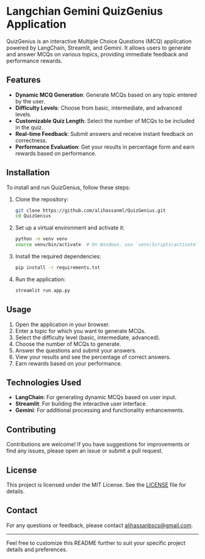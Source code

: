 # Langchian Gemini QuizGenius Application

QuizGenius is an interactive Multiple Choice Questions (MCQ) application powered by LangChain, Streamlit, and Gemini. It allows users to generate and answer MCQs on various topics, providing immediate feedback and performance rewards.

## Features

- **Dynamic MCQ Generation**: Generate MCQs based on any topic entered by the user.
- **Difficulty Levels**: Choose from basic, intermediate, and advanced levels.
- **Customizable Quiz Length**: Select the number of MCQs to be included in the quiz.
- **Real-time Feedback**: Submit answers and receive instant feedback on correctness.
- **Performance Evaluation**: Get your results in percentage form and earn rewards based on performance.

## Installation

To install and run QuizGenius, follow these steps:

1. Clone the repository:
   ```bash
   git clone https://github.com/alihassanml/QuizGenius.git
   cd QuizGenius
   ```

2. Set up a virtual environment and activate it:
   ```bash
   python -m venv venv
   source venv/bin/activate  # On Windows, use `venv\Scripts\activate`
   ```

3. Install the required dependencies:
   ```bash
   pip install -r requirements.txt
   ```

4. Run the application:
   ```bash
   streamlit run app.py
   ```

## Usage

1. Open the application in your browser.
2. Enter a topic for which you want to generate MCQs.
3. Select the difficulty level (basic, intermediate, advanced).
4. Choose the number of MCQs to generate.
5. Answer the questions and submit your answers.
6. View your results and see the percentage of correct answers.
7. Earn rewards based on your performance.

## Technologies Used

- **LangChain**: For generating dynamic MCQs based on user input.
- **Streamlit**: For building the interactive user interface.
- **Gemini**: For additional processing and functionality enhancements.

## Contributing

Contributions are welcome! If you have suggestions for improvements or find any issues, please open an issue or submit a pull request.

## License

This project is licensed under the MIT License. See the [LICENSE](LICENSE) file for details.

## Contact

For any questions or feedback, please contact [alihassanbscs@gmail.com](mailto:alihassanbscs@gmail.com).

---

Feel free to customize this README further to suit your specific project details and preferences.
